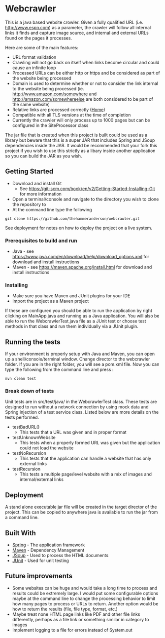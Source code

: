 # Webcrawler

This is a java based website crowler.  Given a fully qualified URL (i.e. http://www.espn.com) as a parameter, the crawler will follow all internal links it finds and capture image source, and internal and external URLs found on the pages it processes.

Here are some of the main features:
* URL format validation
* Crawling will not go back on itself when links become circular and could cause an infinite loop
* Processed URLs can be either http or https and be considered as part of the website being processed
* Domain is used to determine whether or not to consider the link internal to the website being processed (ie. http://www.amazon.com/somewhere and http://amazon.com/somewhereelse are both considered to be part of the same website)
* Relative links are processed correctly (<a href="index.html">Home</a>)
* Compatible with all TLS versions at the time of completion
* Currently the crawler will only process up to 1000 pages but can be configured in the SiteProcessor class

The jar file that is created when this project is built could be used as a library but beware that this is a super JAR that includes Spring and JSoup dependencies inside the JAR.  It would be recommended that your fork this project if you wish to use this strictly as a libary inside another application so you can build the JAR as you wish.

## Getting Started

* Download and install Git
  * See https://git-scm.com/book/en/v2/Getting-Started-Installing-Git for more information
* Open a terminal/console and navigate to the directory you wish to clone the repository to
* At the command line type the following
```
git clone https://github.com/thehammeranderson/webcrawler.git
```

See deployment for notes on how to deploy the project on a live system.

### Prerequisites to build and run

* Java - see https://www.java.com/en/download/help/download_options.xml for download and install instructions
* Maven - see https://maven.apache.org/install.html for download and install instructions

### Installing

* Make sure you have Maven and JUnit plugins for your IDE
* Import the project as a Maven project

If these are configured you should be able to run the application by right clicking on MainApp.java and running as a Java application.  You will also be able to run the WebcrawlerTest.java file as a JUnit test or choose test methods in that class and run them individually via a JUnit plugin.

## Running the tests

If your environment is properly setup with Java and Maven, you can open up a shell/console/terminal window.  Change director to the webcrawler folder.  If you are in the right folder, you will see a pom.xml file.  Now you can type the following from the command line and press <return>:

```
mvn clean test

```

### Break down of tests

Unit tests are in src/test/java/ in the WebcrawlerTest class.  These tests are designed to run without a network connection by using mock data and Spring injection of a test service class.  Listed below are more details on the tests performed.

* testBadURL()
  * This tests that a URL was given and in proper format
* testUnknownWebsite
  * This tests when a properly formed URL was given but the application could not load the website
* testNoRecursion
  * This tests that the application can handle a website that has only external links
* testRecursion
  * This tests a multiple page/level website with a mix of images and internal/external links

## Deployment

A stand alone executable jar file will be created in the target director of the project.  This can be copied to anywhere java is available to run the jar from a command line.

## Built With

* [Spring](https://spring.io/) - The application framework
* [Maven](https://maven.apache.org/) - Dependency Management
* [JSoup](https://jsoup.org/) - Used to process the HTML documents
* [JUnit](https://junit.org/junit5/) - Used for unit testing

## Future improvements

* Some websites can be huge and would take a long time to process and results could be extremely large.  I would put some configurable options maybe at the command line to change the processing behavior to limit how many pages to process or URLs to return.  Another option would be how to return the results (file, file type, format, etc.)
* Maybe treat none HTML page links like PDF and other file links differently, perhaps as a file link or something similar in category to images
* Implement logging to a file for errors instead of System.out